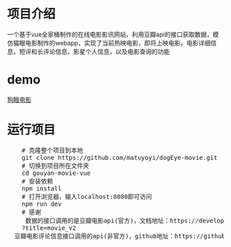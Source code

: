 <h1>项目介绍</h1>
<p>一个基于vue全家桶制作的在线电影影讯网站，利用豆瓣api的接口获取数据，模仿猫眼电影制作的webapp，实现了当前热映电影，即将上映电影，电影详细信息，短评和长评论信息，影星个人信息，以及电影查询的功能</p>
<h1>demo</h1>
<a href="http://www.cloun.cn">狗眼电影</a>
<h1>运行项目</h1>
<pre>
	<span># 克隆整个项目到本地</span>
	git clone https://github.com/matuyoyi/dogEye-movie.git
	<span># 切换到项目所在文件夹</span>
	cd gouyan-movie-vue
	<span># 安装依赖</span>
	npm install
	<span># 打开浏览器，输入localhost:8080即可访问</span>
	npm run dev
	<span># 感谢</span>
	 数据的接口调用的是豆瓣电影api(官方)，文档地址：https://developers.douban.com/wiki/
	<span>?title=movie_v2</span>
  豆瓣电影评论信息接口调用的api(非官方)，github地址：https://github.com/jokermonn/-Api/blob/master/DoubanMovie.md
</pre>

